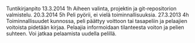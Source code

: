 Tuntikirjanpito
13.3.2014 1h Aiheen valinta, projektin ja git-repositorion valmistelu.
20.3.2014 5h Peli pyörii, ei vielä toiminnallisuuksia.
27.3.2013 4h Toiminnallisuudet kunnossa, peli päättyy voittoon tai tasapeliin ja pelaajien voitoista pidetään kirjaa. Pelaajia informoidaan tilanteesta voiton ja pelien suhteen. Voi jatkaa pelaamista uudella pelillä.